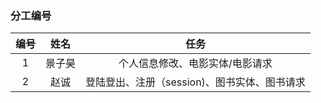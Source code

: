 ### 分工编号

| 编号 |  姓名  |                     任务                     |
| :--: | :----: | :------------------------------------------: |
|  1   | 景子昊 |       个人信息修改、电影实体/电影请求        |
|  2   |  赵诚  | 登陆登出、注册（session)、图书实体、图书请求 |

